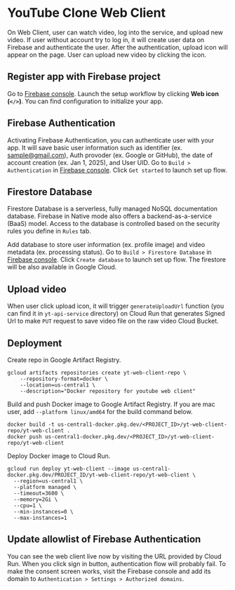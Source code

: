 # YouTube Clone Web Client
On Web Client, user can watch video, log into the service, and upload new video. If user without account try to log in, it will create user data on Firebase and authenticate the user. After the authentication, upload icon will appear on the page. User can upload new video by clicking the icon.

## Register app with Firebase project

Go to [Firebase console](https://console.firebase.google.com/?authuser=3). Launch the setup workflow by clicking **Web icon (`</>`)**. You can find configuration to initialize your app.

## Firebase Authentication

Activating Firebase Authentication, you can authenticate user with your app. It will save basic user information such as identifier (ex. sample@gmail.com), Auth provoder (ex. Google or GitHub), the date of account creation (ex. Jan 1, 2025), and User UID. Go to `Build > Authentication` in [Firebase console](https://console.firebase.google.com/?authuser=3). Click `Get started` to launch set up flow.

## Firestore Database
Firestore Database is a serverless, fully managed NoSQL documentation database. Firebase in Native mode also offers a backend-as-a-service (BaaS) model. Access to the database is controlled based on the security rules you define in `Rules` tab. 

Add database to store user information (ex. profile image) and video metadata (ex. processing status). Go to `Build > Firestore Database` in [Firebase console](https://console.firebase.google.com/?authuser=3). Click `Create database` to launch set up flow. The firestore will be also available in Google Cloud.

## Upload video
When user click upload icon, it will trigger `generateUploadUrl` function (you can find it in `yt-api-service` directory) on Cloud Run that generates Signed Url to make `PUT` request to save video file on the raw video Cloud Bucket.

## Deployment
Create repo in Google Artifact Registry.
```
gcloud artifacts repositories create yt-web-client-repo \
    --repository-format=docker \
    --location=us-central1 \
    --description="Docker repository for youtube web client"
```

Build and push Docker image to Google Artifact Registry. If you are mac user, add `--platform linux/amd64` for the build command below.
```
docker build -t us-central1-docker.pkg.dev/<PROJECT_ID>/yt-web-client-repo/yt-web-client .
docker push us-central1-docker.pkg.dev/<PROJECT_ID>/yt-web-client-repo/yt-web-client
```

Deploy Docker image to Cloud Run.
```
gcloud run deploy yt-web-client --image us-central1-docker.pkg.dev/PROJECT_ID/yt-web-client-repo/yt-web-client \
  --region=us-central1 \
  --platform managed \
  --timeout=3600 \
  --memory=2Gi \
  --cpu=1 \
  --min-instances=0 \
  --max-instances=1
```

## Update allowlist of Firebase Authentication
You can see the web client live now by visiting the URL provided by Cloud Run. When you click sign in button, authentication flow will probably fail. To make the consent screen works, visit the Firebase console and add its domain to `Authentication > Settings > Authorized domains`.